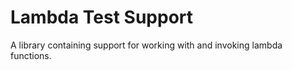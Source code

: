 # Lambda Test Support

A library containing support for working with and invoking lambda functions.

